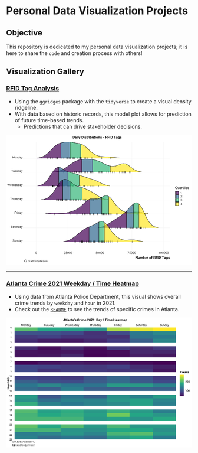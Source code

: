 # Personal Data Visualization Projects
## Objective
This repository is dedicated to my personal data visualization projects; it is here to share the `code` and creation process with others!
## Visualization Gallery
### [RFID Tag Analysis](https://github.com/bradfordjohnson/data-viz/tree/main/rfid-tags)
- Using the `ggridges` package with the `tidyverse` to create a visual density ridgeline.
- With data based on historic records, this model plot allows for prediction of future time-based trends.
  - Predictions that can drive stakeholder decisions.

<img src = "rfid-tags/daily-rfid-dist-v2.png" width = "850px">

---

### [Atlanta Crime 2021 Weekday / Time Heatmap](https://github.com/bradfordjohnson/data-viz/tree/main/day-time-heatmap)
- Using data from Atlanta Police Department, this visual shows overall crime trends by `weekday` and `hour` in 2021.
- Check out the [`README`](https://github.com/bradfordjohnson/data-viz/tree/main/day-time-heatmap) to see the trends of specific crimes in Atlanta.

<img src = "day-time-heatmap/weekly-heatmap-v4.png" width = "850px">
